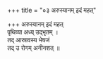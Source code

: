 +++
title = "०३ अरुस्यानम् इदं महत्"

+++
अरुस्यानम् इदं महत्  
पृथिव्या अध्य् उद्भृतम् ।  
तद् आस्रावस्य भेषजं  
तद् उ रोगम् अनीनशत् ॥